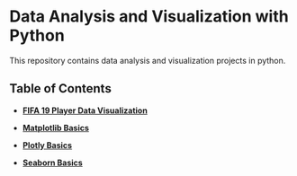 # **Data Analysis and Visualization with Python**

This repository contains data analysis and visualization projects in python.


## **Table of Contents**


- **[FIFA 19 Player Data Visualization](https://github.com/somu-Projects/Python-Tutorial/blob/master/Data%20Visualisation/Projects/FIFA%2019/fifa_19_player_data_visualization.ipynb)**


- **[Matplotlib Basics](https://github.com/somu-Projects/Python-Tutorial/blob/master/Data%20Analysis%20and%20visualisation%20using%20python/DATA%20ANALYSIS%20AND%20VISUALIZATION%20WITH%20PYTHON/Matplotlib_Basics.ipynb)** 


- **[Plotly Basics](https://github.com/somu-Projects/Python-Tutorial/blob/master/Data%20Analysis%20and%20visualisation%20using%20python/DATA%20ANALYSIS%20AND%20VISUALIZATION%20WITH%20PYTHON/Plotly%20basics.ipynb)**


- **[Seaborn Basics](https://github.com/somu-Projects/Python-Tutorial/blob/master/Data%20Analysis%20and%20visualisation%20using%20python/DATA%20ANALYSIS%20AND%20VISUALIZATION%20WITH%20PYTHON/Seaborn%20basics.ipynb)**
